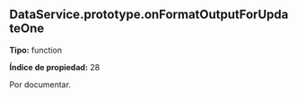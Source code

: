 ## DataService.prototype.onFormatOutputForUpdateOne

**Tipo:** function

**Índice de propiedad:** 28

Por documentar.



